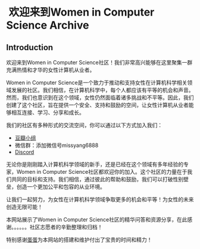 #  欢迎来到Women in Computer Science Archive

## Introduction

欢迎来到Women in Computer Science社区！我们非常高兴能够在这里聚集一群充满热情和才华的女性计算机从业者。

Women in Computer Science是一个致力于推动和支持女性在计算机科学相关领域发展的社区。我们相信，在计算机科学中，每个人都应该有平等的机会和声音。然而，我们也意识到在这个领域，女性仍然面临着诸多挑战和不平等。因此，我们创建了这个社区，旨在提供一个安全、支持和鼓励的空间，让女性计算机从业者能够相互连接、学习、分享和成长。

我们的社区有多种形式的交流空间，你可以通过以下方式加入我们：
* [豆瓣小组](https://www.douban.com/group/721637/)
* 微信群：添加微信号missyang6888
* [Discord](https://discord.gg/25Fm6PJP)

无论你是刚刚踏入计算机科学领域的新手，还是已经在这个领域有多年经验的专家，Women in Computer Science社区都欢迎你的加入。这个社区的力量在于我们共同的目标和支持。我们相信，通过彼此的帮助和鼓励，我们可以打破性别壁垒，创造一个更加公平和包容的从业环境。

让我们一起努力，为女性在计算机科学领域争取更多的机会和平等！为女性的未来创造无限可能！

本网站展示了Women in Computer Science社区的精华问答和资源分享，在此感谢。。。。。。社区志愿者的辛勤整理和归档！

特别感谢[蛋蛋](https://github.com/VickyGuo0907)为本网站的搭建和维护付出了宝贵的时间和精力！
